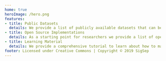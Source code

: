 ```yaml
---
home: true
heroImage: /hero.png
features:
- title: Public Datasets
  details: We provide a list of publicly available datasets that can be used for research on source separation method for various applications.
- title: Open Source Implementations
  details: As a starting point for researchers we provide a list of open source implementations for various source separation methods.
- title: Learning Material
  details: We provide a comprehensive tutorial to learn about how to make music separation work.
footer: Licensed under Creative Commons | Copyright © 2019 SigSep
---
```

